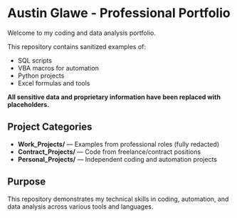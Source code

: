 # Austin Glawe - Professional Portfolio

Welcome to my coding and data analysis portfolio.

This repository contains sanitized examples of:

- SQL scripts
- VBA macros for automation
- Python projects
- Excel formulas and tools

**All sensitive data and proprietary information have been replaced with placeholders.**

## Project Categories

- **Work_Projects/** — Examples from professional roles (fully redacted)
- **Contract_Projects/** — Code from freelance/contract positions
- **Personal_Projects/** — Independent coding and automation projects

## Purpose

This repository demonstrates my technical skills in coding, automation, and data analysis across various tools and languages.
